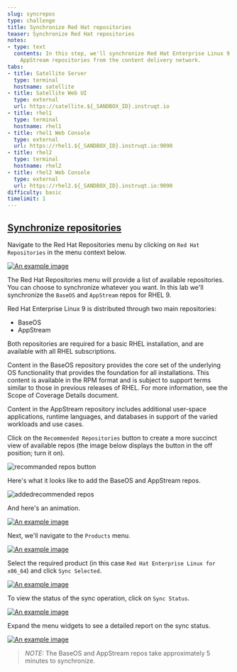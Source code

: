 ```yaml
---
slug: syncrepos
type: challenge
title: Synchronize Red Hat repositories
teaser: Synchronize Red Hat repositories
notes:
- type: text
  contents: In this step, we'll synchronize Red Hat Enterprise Linux 9 BaseOS and
    AppStream repositories from the content delivery network.
tabs:
- title: Satellite Server
  type: terminal
  hostname: satellite
- title: Satellite Web UI
  type: external
  url: https://satellite.${_SANDBOX_ID}.instruqt.io
- title: rhel1
  type: terminal
  hostname: rhel1
- title: rhel1 Web Console
  type: external
  url: https://rhel1.${_SANDBOX_ID}.instruqt.io:9090
- title: rhel2
  type: terminal
  hostname: rhel2
- title: rhel2 Web Console
  type: external
  url: https://rhel2.${_SANDBOX_ID}.instruqt.io:9090
difficulty: basic
timelimit: 1
---
```

<!-- markdownlint-disable MD033 -->
## <ins>Synchronize repositories</ins>

Navigate to the Red Hat Repositories menu by clicking on `Red Hat Repositories` in the menu context below.

<a href="#1">
 <img alt="An example image" src="../assets/redhatrepositories.png" />
</a>

<a href="#" class="lightbox" id="1">
 <img alt="An example image" src="../assets/redhatrepositories.png" />
</a>

The Red Hat Repositories menu will provide a list of available repositories. You can choose to synchronize whatever you want. In this lab we'll synchronize the `BaseOS` and `AppStream` repos for RHEL 9.

Red Hat Enterprise Linux 9 is distributed through two main repositories:

* BaseOS
* AppStream

Both repositories are required for a basic RHEL installation, and are available with all RHEL subscriptions.

Content in the BaseOS repository provides the core set of the underlying OS functionality that provides the foundation for all installations. This content is available in the RPM format and is subject to support terms similar to those in previous releases of RHEL. For more information, see the Scope of Coverage Details document.

Content in the AppStream repository includes additional user-space applications, runtime languages, and databases in support of the varied workloads and use cases.

Click on the `Recommended Repositories` button to create a more succinct view of available repos (the image below displays the button in the off position; turn it on).

![recommanded repos button](../assets/recommendedrepos.png)

Here's what it looks like to add the BaseOS and AppStream repos.

![addedrecommended repos](../assets/addedrecommendedrepos.png)

And here's an animation.

<a href="#2">
 <img alt="An example image" src="../assets/2022-08-11_09-02-27.gif" />
</a>

<a href="#" class="lightbox" id="2">
 <img alt="An example image" src="../assets/2022-08-11_09-02-27.gif" />
</a>

Next, we'll navigate to the `Products` menu.

<a href="#3">
 <img alt="An example image" src="../assets/products.png" />
</a>

<a href="#" class="lightbox" id="3">
 <img alt="An example image" src="../assets/products.png" />
</a>

Select the required product (in this case `Red Hat Enterprise Linux for x86_64`) and click `Sync Selected`.

<a href="#4">
 <img alt="An example image" src="../assets/synchronize.png" />
</a>

<a href="#" class="lightbox" id="4">
 <img alt="An example image" src="../assets/synchronize.png" />
</a>

To view the status of the sync operation, click on `Sync Status`.

<a href="#5">
 <img alt="An example image" src="../assets/syncstatus.png" />
</a>

<a href="#" class="lightbox" id="5">
 <img alt="An example image" src="../assets/syncstatus.png" />
</a>

Expand the menu widgets to see a detailed report on the sync status.

<a href="#6">
 <img alt="An example image" src="../assets/syncstatusdetailed.png" />
</a>

<a href="#" class="lightbox" id="6">
 <img alt="An example image" src="../assets/syncstatusdetailed.png" />
</a>

>_NOTE:_ The BaseOS and AppStream repos take approximately 5 minutes to synchronize.

<style>
.lightbox {
  display: none;
  position: fixed;
  justify-content: center;
  align-items: center;
  z-index: 999;
  top: 0;
  left: 0;
  right: 0;
  bottom: 0;
  padding: 1rem;
  background: rgba(0, 0, 0, 0.8);
}

.lightbox:target {
  display: flex;
}

.lightbox img {
  max-height: 100%;
}
</style>
